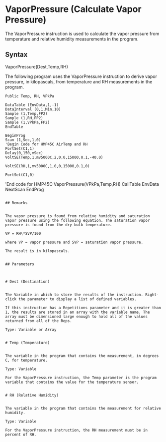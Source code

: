 # VaporPressure (Calculate Vapor Pressure)

The VaporPressure instruction is used to calculate the vapor pressure from temperature and relative humidity measurements in the program.

## Syntax

VaporPressure(Dest,Temp,RH)

The following program uses the VaporPressure instruction to derive vapor pressure, in kilopascals, from temperature and RH measurements in the program.

```
Public Temp, RH, VPkPa

DataTable (EnvData,1,-1)
DataInterval (0,1,Min,10)
Sample (1,Temp,FP2)
Sample (1,RH,FP2)
Sample (1,VPkPa,FP2)
EndTable

BeginProg
Scan (1,Sec,1,0)
'Begin Code for HMP45C AirTemp and RH
PortSet(C1,1)
Delay(0,150,mSec)
VoltSE(Temp,1,mv5000C,2,0,0,15000,0.1,-40.0)

VoltSE(RH,1,mv5000C,1,0,0,15000,0.1,0)

PortSet(C1,0)
```

'End code for HMP45C
VaporPressure(VPkPa,Temp,RH)
CallTable EnvData
NextScan
EndProg

```

## Remarks


The vapor pressure is found from relative humidity and saturation vapor pressure using the following equation. The saturation vapor pressure is found from the dry bulb temperature.

VP = RH\*SVP/100

where VP = vapor pressure and SVP = saturation vapor pressure.

The result is in kilopascals.


## Parameters



# Dest (Destination)


The Variable in which to store the results of the instruction. Right-click the parameter to display a list of defined variables.

If this instruction has a Repetitions parameter and it is greater than 1, the results are stored in an array with the variable name. The array must be dimensioned large enough to hold all of the values returned from all of the Reps.

Type: Variable or Array


# Temp (Temperature)


The variable in the program that contains the measurement, in degrees C, for temperature.

Type: Variable

For the VaporPressure instruction, the Temp parameter is the program variable that contains the value for the temperature sensor.


# RH (Relative Humidity)


The variable in the program that contains the measurement for relative humidity.

Type: Variable

For the VaporPressure instruction, the RH measurement must be in percent of RH.
```
